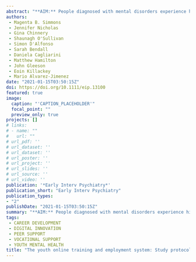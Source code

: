 ```yaml
---
abstract: "**AIM:** People diagnosed with mental disorders experience higher rates of unemployment than those without. Career adaptability, defined as the ability to respond flexibly and make informed career decisions in work and throughout career transitions, is becoming increasingly important as the nature of work changes rapidly. Early vocational intervention may ameliorate poor education and employment outcomes experienced by young people with mental ill-health and promote transferable skills and adaptability. Online-based career support allows for ongoing access throughout different career stages. The current study combines mental health-informed digital career and peer motivation, to create a Youth Online Training and Employment System (YOTES) that supports young people with mental ill-health obtain and remain in education or employment. **METHODS:** This study is an unblinded randomized controlled trial for young people with mental ill-health, aged 16-25, who are seeking vocational support. Participants will be randomized to receive either YOTES, a moderated, online intervention with vocational, social, and peer motivation, or a control intervention, the headspace Digital Work and Study Service. Both groups will have access to in-person career support if seeking employment. The primary outcome will be career adaptability compared between the YOTES and control groups at 6-months post baseline. Secondary outcomes include number of hours worked in the past 7 days, hope, career confidence, psychological distress and health economic outcomes at 6- and 12-months post baseline. **CONCLUSION:** Results will demonstrate whether an online career intervention moderated by career practitioners with peer motivation can result in improved career adaptability in young people with mental ill-health."
authors:
 - Magenta B. Simmons
 - Jennifer Nicholas
 - Gina Chinnery
 - Shaunagh O'Sullivan
 - Simon D'Alfonso
 - Sarah Bendall
 - Daniela Cagliarini
 - Matthew Hamilton
 - John Gleeson
 - Eoin Killackey
 - Mario Alvarez-Jimenez
date: "2021-01-15T03:50:15Z"
doi: https://doi.org/10.1111/eip.13100
featured: true
image:
  caption: "'CAPTION_PLACEHOLDER'"
  focal_point: ""
  preview_only: true
projects: []
# links:
# - name: ""
#   url: ""
# url_pdf: ''
# url_dataset: ''
# url_dataset: ''
# url_poster: ''
# url_project: ''
# url_slides: ''
# url_source: ''
# url_video: '' 
publication: '*Early Interv Psychiatry*'
publication_short: "Early Interv Psychiatry"
publication_types:
- "2"
publishDate: "2021-01-15T03:50:15Z"
summary: "**AIM:** People diagnosed with mental disorders experience higher rates of unemployment than those without.  Career adaptability, defined as the ability to respond flexibly and make informed career decisions in work and throughout career transitions, is becoming increasingly important as the nature of work changes rapidly..."
tags:
 - CAREER DEVELOPMENT
 - DIGITAL INNOVATION
 - PEER SUPPORT
 - VOCATIONAL SUPPORT
 - YOUTH MENTAL HEALTH
title: "The youth online training and employment system: Study protocol for a randomized controlled trial of an online vocational intervention for young people with mental ill health"
---
```

